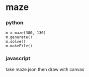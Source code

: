 # maze
### python
```
m = maze(300, 130)
m.generate()
m.solve()
m.makeFile()
```
### javascript
take maze.json then draw with canvas
